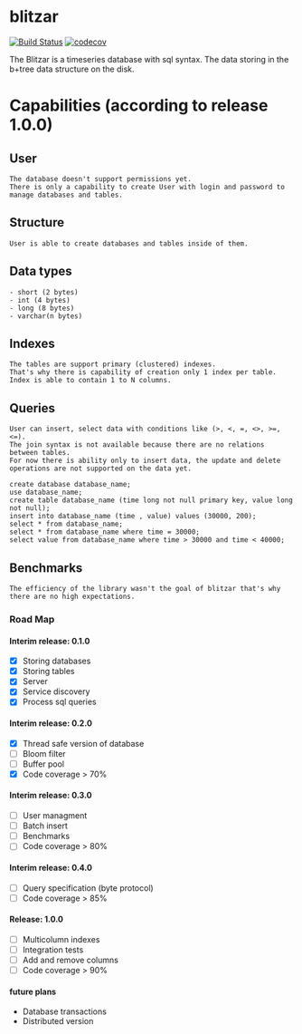 # blitzar
[![Build Status](https://travis-ci.org/toxa108/blitzar.svg?branch=master)](https://travis-ci.org/toxa108/blitzar)
[![codecov](https://codecov.io/gh/toxa108/blitzar/branch/master/graph/badge.svg)](https://codecov.io/gh/toxa108/blitzar)

The Blitzar is a timeseries database with sql syntax. 
The data storing in the b+tree data structure on the disk. 

Capabilities (according to release 1.0.0)
======

User
------
```
The database doesn't support permissions yet.
There is only a capability to create User with login and password to manage databases and tables. 
```

Structure
------
```
User is able to create databases and tables inside of them.
```

Data types
------
```
- short (2 bytes)
- int (4 bytes)
- long (8 bytes)
- varchar(n bytes)
```

Indexes
------
```
The tables are support primary (clustered) indexes. 
That's why there is capability of creation only 1 index per table. Index is able to contain 1 to N columns. 
```

Queries
------
```
User can insert, select data with conditions like (>, <, =, <>, >=, <=). 
The join syntax is not available because there are no relations between tables. 
For now there is ability only to insert data, the update and delete operations are not supported on the data yet.

create database database_name;
use database_name;
create table database_name (time long not null primary key, value long not null);
insert into database_name (time , value) values (30000, 200);
select * from database_name;
select * from database_name where time = 30000;
select value from database_name where time > 30000 and time < 40000;
```

Benchmarks
------
```
The efficiency of the library wasn't the goal of blitzar that's why there are no high expectations.
``` 

### Road Map

#### Interim release: 0.1.0
- [x]  Storing databases
- [x]  Storing tables
- [x]  Server
- [x]  Service discovery
- [x]  Process sql queries

#### Interim release: 0.2.0
- [x]  Thread safe version of database
- [ ]  Bloom filter
- [ ]  Buffer pool
- [x]  Code coverage > 70% 

#### Interim release: 0.3.0
- [ ]  User managment
- [ ]  Batch insert
- [ ]  Benchmarks
- [ ]  Code coverage > 80% 

#### Interim release: 0.4.0
- [ ]  Query specification (byte protocol)
- [ ]  Code coverage > 85% 

#### Release: 1.0.0 
- [ ]  Multicolumn indexes
- [ ]  Integration tests
- [ ]  Add and remove columns
- [ ]  Code coverage > 90%

#### future plans
- Database transactions
- Distributed version


